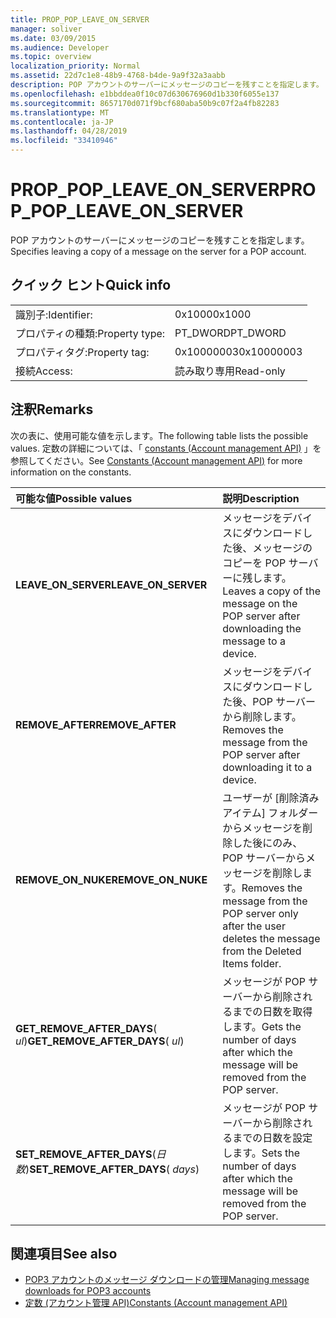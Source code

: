 ```yaml
---
title: PROP_POP_LEAVE_ON_SERVER
manager: soliver
ms.date: 03/09/2015
ms.audience: Developer
ms.topic: overview
localization_priority: Normal
ms.assetid: 22d7c1e8-48b9-4768-b4de-9a9f32a3aabb
description: POP アカウントのサーバーにメッセージのコピーを残すことを指定します。
ms.openlocfilehash: e1bbddea0f10c07d630676960d1b330f6055e137
ms.sourcegitcommit: 8657170d071f9bcf680aba50b9c07f2a4fb82283
ms.translationtype: MT
ms.contentlocale: ja-JP
ms.lasthandoff: 04/28/2019
ms.locfileid: "33410946"
---
```

# <a name="proppopleaveonserver"></a><span data-ttu-id="cb79d-103">PROP_POP_LEAVE_ON_SERVER</span><span class="sxs-lookup"><span data-stu-id="cb79d-103">PROP_POP_LEAVE_ON_SERVER</span></span>

<span data-ttu-id="cb79d-104">POP アカウントのサーバーにメッセージのコピーを残すことを指定します。</span><span class="sxs-lookup"><span data-stu-id="cb79d-104">Specifies leaving a copy of a message on the server for a POP account.</span></span>
  
## <a name="quick-info"></a><span data-ttu-id="cb79d-105">クイック ヒント</span><span class="sxs-lookup"><span data-stu-id="cb79d-105">Quick info</span></span>

|||
|:-----|:-----|
|<span data-ttu-id="cb79d-106">識別子:</span><span class="sxs-lookup"><span data-stu-id="cb79d-106">Identifier:</span></span>  <br/> |<span data-ttu-id="cb79d-107">0x1000</span><span class="sxs-lookup"><span data-stu-id="cb79d-107">0x1000</span></span>  <br/> |
|<span data-ttu-id="cb79d-108">プロパティの種類:</span><span class="sxs-lookup"><span data-stu-id="cb79d-108">Property type:</span></span>  <br/> |<span data-ttu-id="cb79d-109">PT_DWORD</span><span class="sxs-lookup"><span data-stu-id="cb79d-109">PT_DWORD</span></span>  <br/> |
|<span data-ttu-id="cb79d-110">プロパティタグ:</span><span class="sxs-lookup"><span data-stu-id="cb79d-110">Property tag:</span></span>  <br/> |<span data-ttu-id="cb79d-111">0x10000003</span><span class="sxs-lookup"><span data-stu-id="cb79d-111">0x10000003</span></span>  <br/> |
|<span data-ttu-id="cb79d-112">接続</span><span class="sxs-lookup"><span data-stu-id="cb79d-112">Access:</span></span>  <br/> |<span data-ttu-id="cb79d-113">読み取り専用</span><span class="sxs-lookup"><span data-stu-id="cb79d-113">Read-only</span></span>  <br/> |
   
## <a name="remarks"></a><span data-ttu-id="cb79d-114">注釈</span><span class="sxs-lookup"><span data-stu-id="cb79d-114">Remarks</span></span>

<span data-ttu-id="cb79d-115">次の表に、使用可能な値を示します。</span><span class="sxs-lookup"><span data-stu-id="cb79d-115">The following table lists the possible values.</span></span> <span data-ttu-id="cb79d-116">定数の詳細については、「 [constants (Account management API)](constants-account-management-api.md) 」を参照してください。</span><span class="sxs-lookup"><span data-stu-id="cb79d-116">See [Constants (Account management API)](constants-account-management-api.md) for more information on the constants.</span></span> 
  
|<span data-ttu-id="cb79d-117">**可能な値**</span><span class="sxs-lookup"><span data-stu-id="cb79d-117">**Possible values**</span></span>|<span data-ttu-id="cb79d-118">**説明**</span><span class="sxs-lookup"><span data-stu-id="cb79d-118">**Description**</span></span>|
|:-----|:-----|
|<span data-ttu-id="cb79d-119">**LEAVE_ON_SERVER**</span><span class="sxs-lookup"><span data-stu-id="cb79d-119">**LEAVE_ON_SERVER**</span></span> <br/> |<span data-ttu-id="cb79d-120">メッセージをデバイスにダウンロードした後、メッセージのコピーを POP サーバーに残します。</span><span class="sxs-lookup"><span data-stu-id="cb79d-120">Leaves a copy of the message on the POP server after downloading the message to a device.</span></span>  <br/> |
|<span data-ttu-id="cb79d-121">**REMOVE_AFTER**</span><span class="sxs-lookup"><span data-stu-id="cb79d-121">**REMOVE_AFTER**</span></span> <br/> |<span data-ttu-id="cb79d-122">メッセージをデバイスにダウンロードした後、POP サーバーから削除します。</span><span class="sxs-lookup"><span data-stu-id="cb79d-122">Removes the message from the POP server after downloading it to a device.</span></span>  <br/> |
|<span data-ttu-id="cb79d-123">**REMOVE_ON_NUKE**</span><span class="sxs-lookup"><span data-stu-id="cb79d-123">**REMOVE_ON_NUKE**</span></span> <br/> |<span data-ttu-id="cb79d-124">ユーザーが [削除済みアイテム] フォルダーからメッセージを削除した後にのみ、POP サーバーからメッセージを削除します。</span><span class="sxs-lookup"><span data-stu-id="cb79d-124">Removes the message from the POP server only after the user deletes the message from the Deleted Items folder.</span></span>  <br/> |
|<span data-ttu-id="cb79d-125">**GET_REMOVE_AFTER_DAYS**( _ul_)</span><span class="sxs-lookup"><span data-stu-id="cb79d-125">**GET_REMOVE_AFTER_DAYS**( _ul_)</span></span>  <br/> |<span data-ttu-id="cb79d-126">メッセージが POP サーバーから削除されるまでの日数を取得します。</span><span class="sxs-lookup"><span data-stu-id="cb79d-126">Gets the number of days after which the message will be removed from the POP server.</span></span>  <br/> |
|<span data-ttu-id="cb79d-127">**SET_REMOVE_AFTER_DAYS**(_日数_)</span><span class="sxs-lookup"><span data-stu-id="cb79d-127">**SET_REMOVE_AFTER_DAYS**( _days_)</span></span>  <br/> |<span data-ttu-id="cb79d-128">メッセージが POP サーバーから削除されるまでの日数を設定します。</span><span class="sxs-lookup"><span data-stu-id="cb79d-128">Sets the number of days after which the message will be removed from the POP server.</span></span>  <br/> |
   
## <a name="see-also"></a><span data-ttu-id="cb79d-129">関連項目</span><span class="sxs-lookup"><span data-stu-id="cb79d-129">See also</span></span>

- [<span data-ttu-id="cb79d-130">POP3 アカウントのメッセージ ダウンロードの管理</span><span class="sxs-lookup"><span data-stu-id="cb79d-130">Managing message downloads for POP3 accounts</span></span>](managing-message-downloads-for-pop3-accounts.md) 
- [<span data-ttu-id="cb79d-131">定数 (アカウント管理 API)</span><span class="sxs-lookup"><span data-stu-id="cb79d-131">Constants (Account management API)</span></span>](constants-account-management-api.md)

